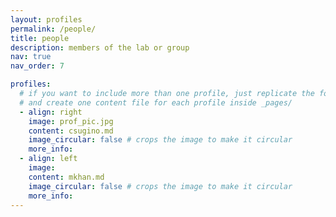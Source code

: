 ```yaml
---
layout: profiles
permalink: /people/
title: people
description: members of the lab or group
nav: true
nav_order: 7

profiles:
  # if you want to include more than one profile, just replicate the following block
  # and create one content file for each profile inside _pages/
  - align: right
    image: prof_pic.jpg
    content: csugino.md
    image_circular: false # crops the image to make it circular
    more_info:
  - align: left
    image: 
    content: mkhan.md
    image_circular: false # crops the image to make it circular
    more_info:
---
```

